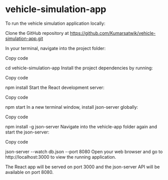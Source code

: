 # vehicle-simulation-app

To run the vehicle simulation application locally:

Clone the GitHub repository at https://github.com/Kumarsatwik/vehicle-simulation-app.git

In your terminal, navigate into the project folder:

Copy code

cd vehicle-simulation-app
Install the project dependencies by running:

Copy code

npm install
Start the React development server:

Copy code

npm start
In a new terminal window, install json-server globally:

Copy code

npm install -g json-server
Navigate into the vehicle-app folder again and start the json-server:

Copy code

json-server --watch db.json --port 8080
Open your web browser and go to http://localhost:3000 to view the running application.

The React app will be served on port 3000 and the json-server API will be available on port 8080.
